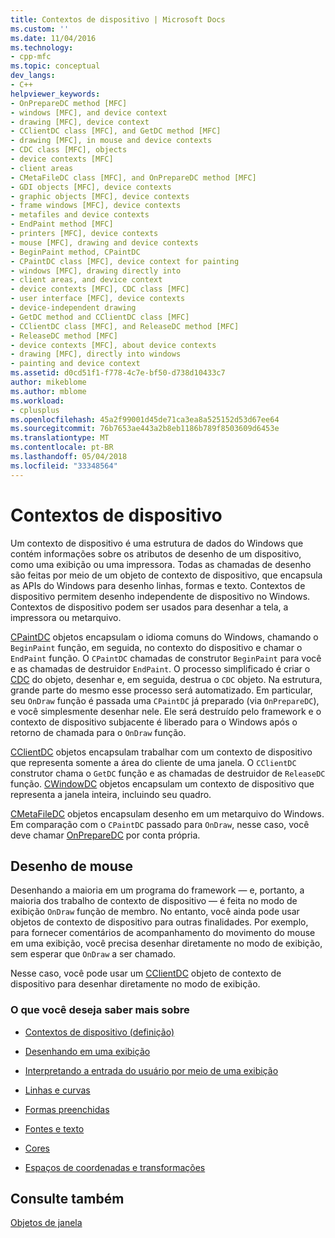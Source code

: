 ```yaml
---
title: Contextos de dispositivo | Microsoft Docs
ms.custom: ''
ms.date: 11/04/2016
ms.technology:
- cpp-mfc
ms.topic: conceptual
dev_langs:
- C++
helpviewer_keywords:
- OnPrepareDC method [MFC]
- windows [MFC], and device context
- drawing [MFC], device context
- CClientDC class [MFC], and GetDC method [MFC]
- drawing [MFC], in mouse and device contexts
- CDC class [MFC], objects
- device contexts [MFC]
- client areas
- CMetaFileDC class [MFC], and OnPrepareDC method [MFC]
- GDI objects [MFC], device contexts
- graphic objects [MFC], device contexts
- frame windows [MFC], device contexts
- metafiles and device contexts
- EndPaint method [MFC]
- printers [MFC], device contexts
- mouse [MFC], drawing and device contexts
- BeginPaint method, CPaintDC
- CPaintDC class [MFC], device context for painting
- windows [MFC], drawing directly into
- client areas, and device context
- device contexts [MFC], CDC class [MFC]
- user interface [MFC], device contexts
- device-independent drawing
- GetDC method and CClientDC class [MFC]
- CClientDC class [MFC], and ReleaseDC method [MFC]
- ReleaseDC method [MFC]
- device contexts [MFC], about device contexts
- drawing [MFC], directly into windows
- painting and device context
ms.assetid: d0cd51f1-f778-4c7e-bf50-d738d10433c7
author: mikeblome
ms.author: mblome
ms.workload:
- cplusplus
ms.openlocfilehash: 45a2f99001d45de71ca3ea8a525152d53d67ee64
ms.sourcegitcommit: 76b7653ae443a2b8eb1186b789f8503609d6453e
ms.translationtype: MT
ms.contentlocale: pt-BR
ms.lasthandoff: 05/04/2018
ms.locfileid: "33348564"
---
```

# <a name="device-contexts"></a>Contextos de dispositivo
Um contexto de dispositivo é uma estrutura de dados do Windows que contém informações sobre os atributos de desenho de um dispositivo, como uma exibição ou uma impressora. Todas as chamadas de desenho são feitas por meio de um objeto de contexto de dispositivo, que encapsula as APIs do Windows para desenho linhas, formas e texto. Contextos de dispositivo permitem desenho independente de dispositivo no Windows. Contextos de dispositivo podem ser usados para desenhar a tela, a impressora ou metarquivo.  
  
 [CPaintDC](../mfc/reference/cpaintdc-class.md) objetos encapsulam o idioma comuns do Windows, chamando o `BeginPaint` função, em seguida, no contexto do dispositivo e chamar o `EndPaint` função. O `CPaintDC` chamadas de construtor `BeginPaint` para você e as chamadas de destruidor `EndPaint`. O processo simplificado é criar o [CDC](../mfc/reference/cdc-class.md) do objeto, desenhar e, em seguida, destrua o `CDC` objeto. Na estrutura, grande parte do mesmo esse processo será automatizado. Em particular, seu `OnDraw` função é passada uma `CPaintDC` já preparado (via `OnPrepareDC`), e você simplesmente desenhar nele. Ele será destruído pelo framework e o contexto de dispositivo subjacente é liberado para o Windows após o retorno de chamada para o `OnDraw` função.  
  
 [CClientDC](../mfc/reference/cclientdc-class.md) objetos encapsulam trabalhar com um contexto de dispositivo que representa somente a área do cliente de uma janela. O `CClientDC` construtor chama o `GetDC` função e as chamadas de destruidor de `ReleaseDC` função. [CWindowDC](../mfc/reference/cwindowdc-class.md) objetos encapsulam um contexto de dispositivo que representa a janela inteira, incluindo seu quadro.  
  
 [CMetaFileDC](../mfc/reference/cmetafiledc-class.md) objetos encapsulam desenho em um metarquivo do Windows. Em comparação com o `CPaintDC` passado para `OnDraw`, nesse caso, você deve chamar [OnPrepareDC](../mfc/reference/cview-class.md#onpreparedc) por conta própria.  
  
## <a name="mouse-drawing"></a>Desenho de mouse  
 Desenhando a maioria em um programa do framework — e, portanto, a maioria dos trabalho de contexto de dispositivo — é feita no modo de exibição `OnDraw` função de membro. No entanto, você ainda pode usar objetos de contexto de dispositivo para outras finalidades. Por exemplo, para fornecer comentários de acompanhamento do movimento do mouse em uma exibição, você precisa desenhar diretamente no modo de exibição, sem esperar que `OnDraw` a ser chamado.  
  
 Nesse caso, você pode usar um [CClientDC](../mfc/reference/cclientdc-class.md) objeto de contexto de dispositivo para desenhar diretamente no modo de exibição.  
  
### <a name="what-do-you-want-to-know-more-about"></a>O que você deseja saber mais sobre  
  
-   [Contextos de dispositivo (definição)](http://msdn.microsoft.com/library/windows/desktop/dd183553)  
  
-   [Desenhando em uma exibição](../mfc/drawing-in-a-view.md)  
  
-   [Interpretando a entrada do usuário por meio de uma exibição](../mfc/interpreting-user-input-through-a-view.md)  
  
-   [Linhas e curvas](http://msdn.microsoft.com/library/windows/desktop/dd145028)  
  
-   [Formas preenchidas](http://msdn.microsoft.com/library/windows/desktop/dd162714)  
  
-   [Fontes e texto](http://msdn.microsoft.com/library/windows/desktop/dd144819)  
  
-   [Cores](http://msdn.microsoft.com/library/windows/desktop/dd183450)  
  
-   [Espaços de coordenadas e transformações](http://msdn.microsoft.com/library/windows/desktop/dd183475)  
  
## <a name="see-also"></a>Consulte também  
 [Objetos de janela](../mfc/window-objects.md)

